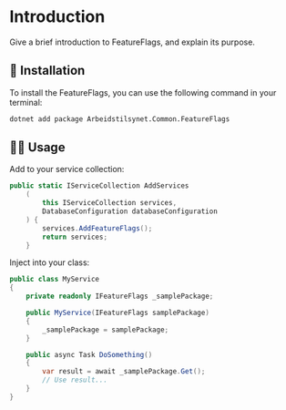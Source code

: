 # Introduction

Give a brief introduction to FeatureFlags, and explain its purpose.

## 📖 Installation

To install the FeatureFlags, you can use the following command in your terminal:

```bash
dotnet add package Arbeidstilsynet.Common.FeatureFlags
```

## 🧑‍💻 Usage

Add to your service collection:

```csharp
public static IServiceCollection AddServices
    (
        this IServiceCollection services,
        DatabaseConfiguration databaseConfiguration
    ) {
        services.AddFeatureFlags();
        return services;
    }
```

Inject into your class:

```csharp
public class MyService
{
    private readonly IFeatureFlags _samplePackage;

    public MyService(IFeatureFlags samplePackage)
    {
        _samplePackage = samplePackage;
    }

    public async Task DoSomething()
    {
        var result = await _samplePackage.Get();
        // Use result...
    }
}
```
